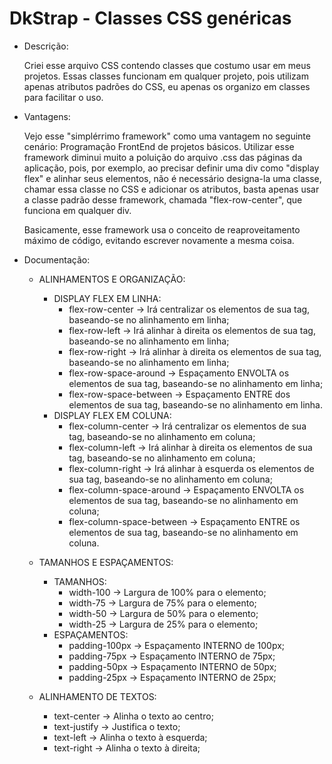# DkStrap - Classes CSS genéricas

- Descrição:

    Criei esse arquivo CSS contendo classes que costumo usar em meus projetos. Essas classes funcionam em qualquer projeto, pois utilizam apenas
    atributos padrões do CSS, eu apenas os organizo em classes para facilitar o uso.

- Vantagens:

    Vejo esse "simplérrimo framework" como uma vantagem no seguinte cenário: Programação FrontEnd de projetos básicos. Utilizar esse framework
    diminui muito a poluição do arquivo .css das páginas da aplicação, pois, por exemplo, ao precisar definir uma div como "display flex" e alinhar
    seus elementos, não é necessário designa-la uma classe, chamar essa classe no CSS e adicionar os atributos, basta apenas usar a classe padrão
    desse framework, chamada "flex-row-center", que funciona em qualquer div.

    Basicamente, esse framework usa o conceito de reaproveitamento máximo de código, evitando escrever novamente a mesma coisa.

- Documentação:

    - ALINHAMENTOS E ORGANIZAÇÃO:

        - DISPLAY FLEX EM LINHA:
            - flex-row-center -> Irá centralizar os elementos de sua tag, baseando-se no alinhamento em linha;
            - flex-row-left -> Irá alinhar à direita os elementos de sua tag, baseando-se no alinhamento em linha;
            - flex-row-right -> Irá alinhar à direita os elementos de sua tag, baseando-se no alinhamento em linha;
            - flex-row-space-around -> Espaçamento ENVOLTA os elementos de sua tag, baseando-se no alinhamento em linha;
            - flex-row-space-between -> Espaçamento ENTRE dos elementos de sua tag, baseando-se no alinhamento em linha.
        - DISPLAY FLEX EM COLUNA:
            - flex-column-center -> Irá centralizar os elementos de sua tag, baseando-se no alinhamento em coluna;
            - flex-column-left -> Irá alinhar à direita os elementos de sua tag, baseando-se no alinhamento em coluna;
            - flex-column-right -> Irá alinhar à esquerda os elementos de sua tag, baseando-se no alinhamento em coluna;
            - flex-column-space-around -> Espaçamento ENVOLTA os elementos de sua tag, baseando-se no alinhamento em coluna;
            - flex-column-space-between -> Espaçamento ENTRE os elementos de sua tag, baseando-se no alinhamento em coluna.

    - TAMANHOS E ESPAÇAMENTOS:

        - TAMANHOS:
            - width-100 -> Largura de 100% para o elemento;
            - width-75  -> Largura de 75% para o elemento;
            - width-50  -> Largura de 50% para o elemento;
            - width-25  -> Largura de 25% para o elemento;
        - ESPAÇAMENTOS:
            - padding-100px -> Espaçamento INTERNO de 100px;
            - padding-75px  -> Espaçamento INTERNO de 75px;
            - padding-50px  -> Espaçamento INTERNO de 50px;
            - padding-25px  -> Espaçamento INTERNO de 25px;
            
    - ALINHAMENTO DE TEXTOS:
        - text-center -> Alinha o texto ao centro;
        - text-justify -> Justifica o texto;
        - text-left -> Alinha o texto à esquerda;
        - text-right -> Alinha o texto à direita;